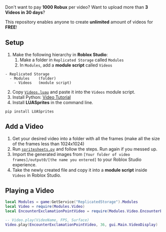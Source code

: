 Don't want to pay **1000 Robux** per video? Want to upload more than **3 Videos in 30 days**? 

This repository enables anyone to create **unlimited** amount of videos for **FREE**!

## Setup

1. Make the following hierarchy in **Roblox Studio**:
    1. Make a folder in `Replicated Storage` called `Modules`
    2. In `Modules`, add a **module script** called `Videos`
```
- Replicated Storage
  - Modules    (folder)
    - Videos   (module script)
```

2. Copy [`Videos.luau`](https://github.com/Py-mon/Free-Roblox-Studio-Video/blob/main/Videos.luau) and paste it into the `Videos` module script.
3. Install Python: [Video Tutorial](https://m.youtube.com/watch?v=8cAEH1i_5s0&pp=ygUII2plbm5qaWU%3D)
3. Install **LUASprites** in the command line.
```
pip install LUASprites
```

## Add a Video
1. Get your desired video into a folder with all the frames (make all the size of the frames less than 1024x1024)
2. Run [`spritesheets.py`](https://github.com/Py-mon/Free-Roblox-Studio-Video/blob/main/spritesheet.py) and follow the steps. Run again if you messed up.
3. Import the generated images from `[Your folder of video frames]/output0/[the name you entered]` to your Roblox Studio experience.
4. Take the newly created file and copy it into a **module script** inside `Videos` in Roblox Studio.

## Playing a Video

```lua
local Modules = game:GetService("ReplicatedStorage").Modules
local Video = require(Modules.Video)
local EncounterExclamationPointVideo = require(Modules.Video.EncounterExclamationPoint).new()  -- dont forget .new()

-- Video.play(VideoName, FPS, Surface)
Video.play(EncounterExclamationPointVideo, 36, gui.Main.VideoDisplay)  -- Change gui.Main.VideoDisplay to any surface you want
```
